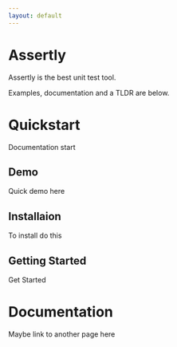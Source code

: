 ```yaml
---
layout: default
---
```


# Assertly

Assertly is the best unit test tool.

Examples, documentation and a TLDR are below.

# Quickstart

Documentation start

## Demo

Quick demo here

## Installaion

To install do this

## Getting Started

Get Started

# Documentation

Maybe link to another page here
